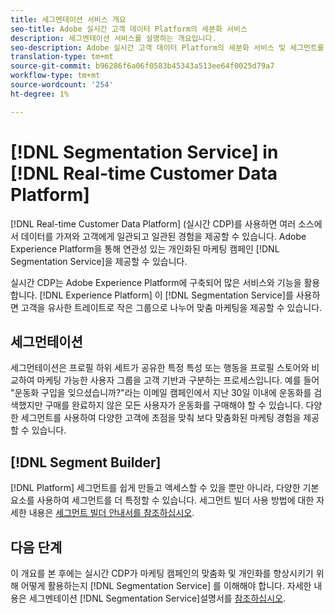```yaml
---
title: 세그멘테이션 서비스 개요
seo-title: Adobe 실시간 고객 데이터 Platform의 세분화 서비스
description: 세그멘테이션 서비스를 설명하는 개요입니다.
seo-description: Adobe 실시간 고객 데이터 Platform의 세분화 서비스 및 세그먼트를 설명하는 개요입니다.
translation-type: tm+mt
source-git-commit: b96286f6a06f0583b45343a513ee64f0025d79a7
workflow-type: tm+mt
source-wordcount: '254'
ht-degree: 1%

---
```



# [!DNL Segmentation Service] in [!DNL Real-time Customer Data Platform]

[!DNL Real-time Customer Data Platform] (실시간 CDP)를 사용하면 여러 소스에서 데이터를 가져와 고객에게 일관되고 일관된 경험을 제공할 수 있습니다. Adobe Experience Platform을 통해 연관성 있는 개인화된 마케팅 캠페인 [!DNL Segmentation Service]을 제공할 수 있습니다.

실시간 CDP는 Adobe Experience Platform에 구축되어 많은 서비스와 기능을 활용합니다. [!DNL Experience Platform] 이 [!DNL Segmentation Service]를 사용하면 고객을 유사한 트레이트로 작은 그룹으로 나누어 맞춤 마케팅을 제공할 수 있습니다.

## 세그먼테이션

세그먼테이션은 프로필 하위 세트가 공유한 특정 특성 또는 행동을 프로필 스토어와 비교하여 마케팅 가능한 사용자 그룹을 고객 기반과 구분하는 프로세스입니다. 예를 들어 &quot;운동화 구입을 잊으셨습니까?&quot;라는 이메일 캠페인에서 지난 30일 이내에 운동화를 검색했지만 구매를 완료하지 않은 모든 사용자가 운동화를 구매해야 할 수 있습니다. 다양한 세그먼트를 사용하여 다양한 고객에 초점을 맞춰 보다 맞춤화된 마케팅 경험을 제공할 수 있습니다.

## [!DNL Segment Builder]

[!DNL Platform] 세그먼트를 쉽게 만들고 액세스할 수 있을 뿐만 아니라, 다양한 기본 요소를 사용하여 세그먼트를 더 특정할 수 있습니다. 세그먼트 빌더 사용 방법에 대한 자세한 내용은 [세그먼트 빌더 안내서를 참조하십시오](./segment-builder-guide.md).

## 다음 단계

이 개요를 본 후에는 실시간 CDP가 마케팅 캠페인의 맞춤화 및 개인화를 향상시키기 위해 어떻게 활용하는지 [!DNL Segmentation Service] 를 이해해야 합니다. 자세한 내용은 세그멘테이션 [!DNL Segmentation Service]설명서를 [참조하십시오](../../segmentation/home.md).

